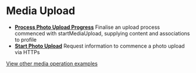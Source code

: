 # Media Upload

- **[Process Photo Upload Progress](/example-operations/media/upload/ProcessPhotoUploadProgress.graphql)**
  Finalise an upload process commenced with startMediaUpload, supplying content and associations to profile
- **[Start Photo Upload](/example-operations/media/upload/StartPhotoUpload.graphql)**
  Request information to commence a photo upload via HTTPs

[View other media operation examples](/example-operations/media)
